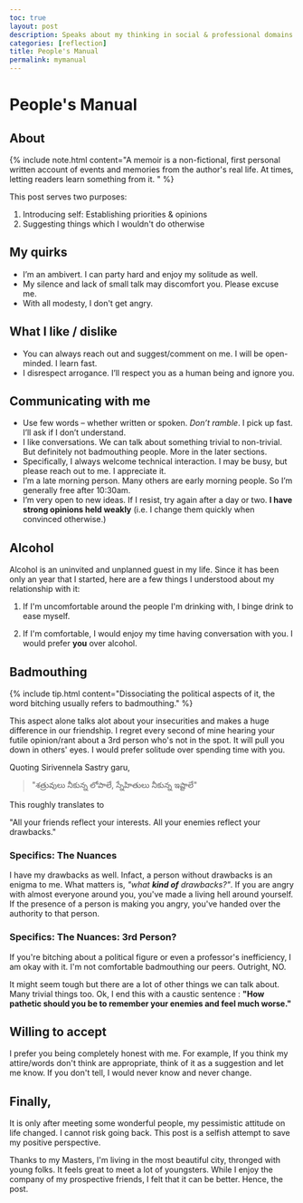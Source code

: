 ```yaml
---
toc: true
layout: post
description: Speaks about my thinking in social & professional domains.
categories: [reflection]
title: People's Manual
permalink: mymanual
---
```


# People's Manual

## About 

{% include note.html content="A memoir is a non-fictional, first personal written account of events and memories from the author's real life. At times, letting readers learn something from it.
" %}

This post serves two purposes:
1. Introducing self: Establishing priorities & opinions
2. Suggesting things which I wouldn't do otherwise

## My quirks

* I’m an ambivert. I can party hard and enjoy my solitude as well.
* My silence and lack of small talk may discomfort you. Please excuse me.
* With all modesty, I don't get angry.

## What I like / dislike

* You can always reach out and suggest/comment on me. I will be open-minded. I learn fast.
* I disrespect arrogance. I’ll respect you as a human being and ignore you.

## Communicating with me

* Use few words – whether written or spoken. _Don’t ramble_. I pick up fast. I’ll ask if I don’t understand.
* I like conversations. We can talk about something trivial to non-trivial. But definitely not badmouthing people. More in the later sections.
* Specifically, I always welcome technical interaction. I may be busy, but please reach out to me. I appreciate it.
* I’m a late morning person. Many others are early morning people. So I’m generally free after 10:30am.
* I’m very open to new ideas. If I resist, try again after a day or two. **I have strong opinions held weakly** (i.e. I change them quickly when convinced otherwise.)

## Alcohol

Alcohol is an uninvited and unplanned guest in my life. Since it has been only an year that I started, here are a few things I understood about my relationship with it:

1. If I'm uncomfortable around the people I'm drinking with, I binge drink to ease myself.

2. If I'm comfortable, I would enjoy my time having conversation with you. I would prefer **you** over alcohol.

## Badmouthing
{% include tip.html content="Dissociating the political aspects of it, the word bitching usually refers to badmouthing." %}

This aspect alone talks alot about your insecurities and makes a huge difference in our friendship. I regret every second of mine hearing your futile opinion/rant about a 3rd person who's not in the spot. It will pull you down in others' eyes. I would prefer solitude over spending time with you. 

Quoting Sirivennela Sastry garu, 
>"శత్రువులు నీకున్న లోపాలే, స్నేహితులు నీకున్న ఇష్టాలే"

This roughly translates to 

"All your friends reflect your interests. All your enemies reflect your drawbacks."

### Specifics: The Nuances
I have my drawbacks as well. Infact, a person without drawbacks is an enigma to me. What matters is, _"what **kind of** drawbacks?"_. If you are angry with almost everyone around you, you've made a living hell around yourself. If the presence of a person is making you angry, you've handed over the authority to that person.

### Specifics: The Nuances: 3rd Person?
If you're bitching about a political figure or even a professor's inefficiency, I am okay with it. I'm not comfortable badmouthing our peers. Outright, NO.

It might seem tough but there are a lot of other things we can talk about. Many trivial things too. Ok, I end this with a caustic sentence : __"How pathetic should you be to remember your enemies and feel much worse."__

## Willing to accept

I prefer you being completely honest with me. For example, If you think my attire/words don't think are appropriate, think of it as a suggestion and let me know. If you don't tell, I would never know and never change.

## Finally,

It is only after meeting some wonderful people, my pessimistic attitude on life changed. I cannot risk going back. This post is a selfish attempt to save my positive perspective.

Thanks to my Masters, I'm living in the most beautiful city, thronged with young folks. It feels great to meet a lot of youngsters. While I enjoy the company of my prospective friends, I felt that it can be better. Hence, the post.